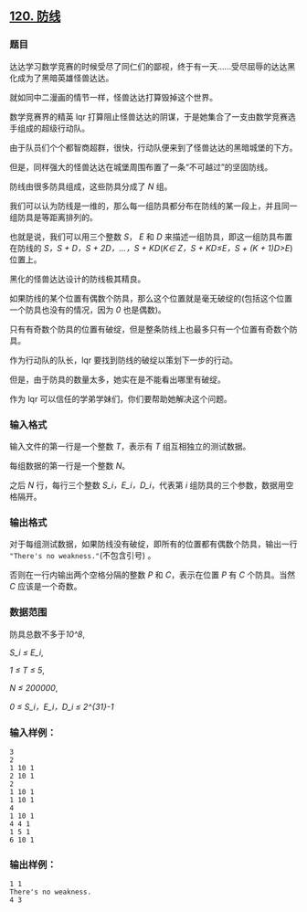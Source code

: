 ## [120. 防线](https://www.acwing.com/problem/content/122/)

### 题目

达达学习数学竞赛的时候受尽了同仁们的鄙视，终于有一天......受尽屈辱的达达黑化成为了黑暗英雄怪兽达达。

就如同中二漫画的情节一样，怪兽达达打算毁掉这个世界。

数学竞赛界的精英 lqr 打算阻止怪兽达达的阴谋，于是她集合了一支由数学竞赛选手组成的超级行动队。

由于队员们个个都智商超群，很快，行动队便来到了怪兽达达的黑暗城堡的下方。

但是，同样强大的怪兽达达在城堡周围布置了一条“不可越过”的坚固防线。

防线由很多防具组成，这些防具分成了 *N* 组。

我们可以认为防线是一维的，那么每一组防具都分布在防线的某一段上，并且同一组防具是等距离排列的。

也就是说，我们可以用三个整数 *S*， *E* 和 *D* 来描述一组防具，即这一组防具布置在防线的 *S，S + D，S + 2D，…，S + KD*(*K∈ Z，S + KD≤E，S + (K + 1)D>E*)位置上。

黑化的怪兽达达设计的防线极其精良。

如果防线的某个位置有偶数个防具，那么这个位置就是毫无破绽的(包括这个位置一个防具也没有的情况，因为 *0* 也是偶数)。

只有有奇数个防具的位置有破绽，但是整条防线上也最多只有一个位置有奇数个防具。

作为行动队的队长，lqr 要找到防线的破绽以策划下一步的行动。

但是，由于防具的数量太多，她实在是不能看出哪里有破绽。

作为 lqr 可以信任的学弟学妹们，你们要帮助她解决这个问题。

### 输入格式

输入文件的第一行是一个整数 *T*，表示有 *T* 组互相独立的测试数据。

每组数据的第一行是一个整数 *N*。

之后 *N* 行，每行三个整数 *S_i，E_i，D_i*，代表第 *i* 组防具的三个参数，数据用空格隔开。

### 输出格式

对于每组测试数据，如果防线没有破绽，即所有的位置都有偶数个防具，输出一行 `"There's no weakness."`(不包含引号) 。

否则在一行内输出两个空格分隔的整数 *P* 和 *C*，表示在位置 *P* 有 *C* 个防具。当然 *C* 应该是一个奇数。

### 数据范围

防具总数不多于*10^8*,

*S_i ≤ E_i*,

*1 ≤ T ≤ 5*,

*N ≤ 200000*,

*0 ≤ S_i，E_i，D_i ≤ 2^{31}-1*

### 输入样例：

```
3
2
1 10 1
2 10 1
2
1 10 1
1 10 1
4
1 10 1
4 4 1
1 5 1
6 10 1
```

### 输出样例：

```
1 1
There's no weakness.
4 3
```
